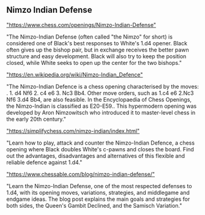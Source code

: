 <h2>Nimzo Indian Defense</h2>
<p><a href="https://www.chess.com/openings/Nimzo-Indian-Defense">"https://www.chess.com/openings/Nimzo-Indian-Defense"</a></p>

<p>"The Nimzo-Indian Defense (often called "the Nimzo" for short) is considered one of Black's best responses to White's 1.d4 opener. Black often gives up the bishop pair, but in exchange receives the better pawn structure and easy development. Black will also try to keep the position closed, while White seeks to open up the center for the two bishops." </p>

<p><a href="https://en.wikipedia.org/wiki/Nimzo-Indian_Defence">"https://en.wikipedia.org/wiki/Nimzo-Indian_Defence"</a></p>

<p>"The Nimzo-Indian Defence is a chess opening characterised by the moves: . 1. d4 Nf6 2. c4 e6 3. Nc3 Bb4. Other move orders, such as 1.c4 e6 2.Nc3 Nf6 3.d4 Bb4, are also feasible. In the Encyclopaedia of Chess Openings, the Nimzo-Indian is classified as E20-E59.. This hypermodern opening was developed by Aron Nimzowitsch who introduced it to master-level chess in the early 20th century." </p>

<p><a href="https://simplifychess.com/nimzo-indian/index.html">"https://simplifychess.com/nimzo-indian/index.html"</a></p>

<p>"Learn how to play, attack and counter the Nimzo-Indian Defence, a chess opening where Black doubles White's c-pawns and closes the board. Find out the advantages, disadvantages and alternatives of this flexible and reliable defence against 1.d4." </p>

<p><a href="https://www.chessable.com/blog/nimzo-indian-defense/">"https://www.chessable.com/blog/nimzo-indian-defense/"</a></p>

<p>"Learn the Nimzo-Indian Defense, one of the most respected defenses to 1.d4, with its opening moves, variations, strategies, and middlegame and endgame ideas. The blog post explains the main goals and strategies for both sides, the Queen's Gambit Declined, and the Samisch Variation." </p>

